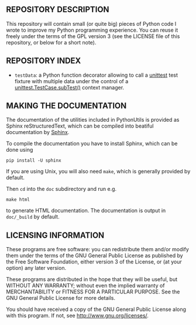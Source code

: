 REPOSITORY DESCRIPTION
----------------------

This repository will contain small (or quite big) pieces of Python code I 
wrote to improve my Python programming experience. You can reuse it freely
under the terms of the GPL version 3 (see the LICENSE file of this repository,
or below for a short note).

REPOSITORY INDEX
----------------

- `testData`: a Python function decorator allowing to call a
[unittest](https://docs.python.org/library/unittest.html#module-unittest)
test fixture with multiple data under the control of a 
[unittest.TestCase.subTest()](https://docs.python.org/library/unittest.html#unittest.TestCase.subTest)
context manager. 

MAKING THE DOCUMENTATION
------------------------

The documentation of the utilities included in PythonUtils is provided as
Sphinx reStructuredText, which can be compiled into beatiful documentation
by [Sphinx](http://www.sphinx-doc.org).

To compile the documentation you have to install Sphinx, which can be done using
```
pip install -U sphinx
```
If you are using Unix, you will also need `make`, which is generally provided
by default.

Then `cd` into the `doc` subdirectory and run e.g.
```
make html
```
to generate HTML documentation. The documentation is output in `doc/_build` by default.

LICENSING INFORMATION
---------------------
These programs are free software: you can redistribute them and/or modify
them under the terms of the GNU General Public License as published by
the Free Software Foundation, either version 3 of the License, or
(at your option) any later version.

These programs are distributed in the hope that they will be useful,
but WITHOUT ANY WARRANTY; without even the implied warranty of
MERCHANTABILITY or FITNESS FOR A PARTICULAR PURPOSE.  See the
GNU General Public License for more details.

You should have received a copy of the GNU General Public License
along with this program. If not, see <http://www.gnu.org/licenses/>.

